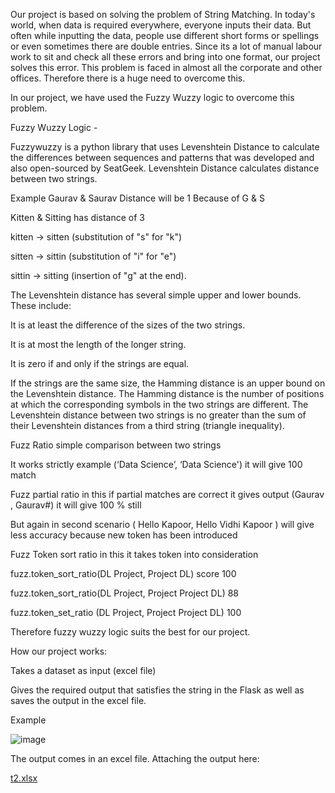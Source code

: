 Our project is based on solving the problem of String Matching. In today's world, when data is required everywhere, everyone inputs their data. But often while inputting the data, people use different short forms or spellings or even sometimes there are double entries. Since its a lot of manual labour work to sit and check all these errors and bring into one format, our project solves this error. This problem is faced in almost all the corporate and other offices. Therefore there is a huge need to overcome this. 

In our project, we have used the Fuzzy Wuzzy logic to overcome this problem.

Fuzzy Wuzzy Logic -

Fuzzywuzzy is a python library that uses Levenshtein Distance to calculate the differences between sequences and patterns that was developed and also open-sourced by SeatGeek.
Levenshtein Distance calculates distance between two strings.

Example 
Gaurav & Saurav 
Distance will be 1 
Because of G & S 


Kitten & Sitting has distance of 3 

kitten → sitten (substitution of "s" for "k")

sitten → sittin (substitution of "i" for "e")

sittin → sitting (insertion of "g" at the end).



The Levenshtein distance has several simple upper and lower bounds. These include:

It is at least the difference of the sizes of the two strings.

It is at most the length of the longer string.

It is zero if and only if the strings are equal.

If the strings are the same size, the Hamming distance is an upper bound on the Levenshtein distance. The Hamming distance is the number of positions at which the corresponding symbols in the two strings are different.
The Levenshtein distance between two strings is no greater than the sum of their Levenshtein distances from a third string (triangle inequality).


Fuzz Ratio  simple comparison between two strings 

It works strictly example (‘Data Science’, ‘Data Science') it will give 100  match 


Fuzz partial ratio in this if partial matches are correct it gives output (Gaurav , Gaurav#) it will give 100 % still 

But again in second scenario ( Hello Kapoor, Hello Vidhi Kapoor ) will give less accuracy because new token has been introduced 


Fuzz Token sort ratio in this it takes token into consideration

fuzz.token_sort_ratio(DL Project, Project DL) score 100 

fuzz.token_sort_ratio(DL Project, Project Project DL) 88 

fuzz.token_set_ratio (DL Project, Project Project DL) 100 


Therefore fuzzy wuzzy logic suits the best for our project.

How our project works:

Takes a dataset as input (excel file)

Gives the required output that satisfies the string in the Flask as well as saves the output in the excel file. 

Example

![image](https://user-images.githubusercontent.com/63549023/113577956-b8a72580-963f-11eb-86b1-cf5c67864d91.png)

The output comes in an excel file.
Attaching the output here:

[t2.xlsx](https://github.com/vidhikapoor20/Deep-Learning-sem6/files/6258318/t2.xlsx)





